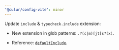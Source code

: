 ```yaml
---
'@culur/config-vite': minor
---
```


Update `include` & `typecheck.include` extension:

- New extension in glob patterns: `.?(c|m)[jt]s?(x)`.

- Reference: [`defaultInclude`](https://github.com/vitest-dev/vitest/blob/v3.1.2/packages/vitest/src/defaults.ts#L12).
